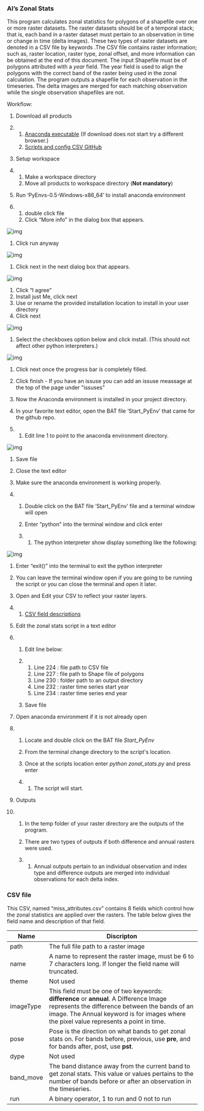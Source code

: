 ### Al’s Zonal Stats



This program calculates zonal statistics for polygons of a shapefile over one or more raster datasets. The raster datasets should be of a temporal stack; that is, each band in a raster dataset must pertain to an observation in time or change in time (delta images). These two types of raster datasets are denoted in a CSV file by keywords .The CSV file contains raster information; such as, raster location, raster type, zonal offset, and more information can be obtained at the end of this document. The input Shapefile must be of polygons attributed with a *year* field. The year field is used to align the polygons with the correct band of the raster being used in the zonal calculation. The program outputs a shapefile for each observation in the timeseries. The delta images are merged for each matching observation while the single observation shapefiles are not. 



Workflow:



1. Download all products 

2. 1. [Anaconda executable](https://drive.google.com/file/d/1Tm0qBHEbWVF6Gm_DT3m9iOGpHfaFTqhw/view?usp=share_link) (If download does not start try a different browser.)
   2. [Scripts and config CSV GitHub ](https://github.com/clarype/al_zonal_stats/archive/refs/heads/main.zip)

3. Setup workspace 

4. 1. Make a workspace directory 
   2. Move all products to workspace directory (**Not mandatory**)

5. Run ‘PyEnvs-0.5-Windows-x86_64’ to install anaconda environment

6. 1. double click file
   2. Click “More info” in the dialog box that appears.

![img](https://lh6.googleusercontent.com/Acdi-tYgRUB2Q5PSvcGAObGXLd9NmB38DSZsRC35EiMqZzYY8hlE2HD4RFV20915eloG3AWK76KITXnlg51Fl2nKtP-xqBrK7nnE9Ku7mBYMX7gRZtPFoDalB8spaTn0pquM35KqiLSeFJIenHgFaQg894sr5vgl0behp-hY_3B7XDTZ6TVI44zSrw3Oug)

1. Click run anyway

![img](https://lh6.googleusercontent.com/guncH4qST2Q4iirDG9IBgkGmBHqI6hrqlDGoxKRGSfs4ks5O3KzWYv0TqbG1pV1odOjWkmE0slhWRkCJ_4aM9FLgPDlpbGpco45ol5cr-7p6NLCtYuteOC7WZk1B9Kc7IWDnoEe83BHZYcO8rm0CcyRLVkwjxUAUSH4ZxWF15rbqj8E9pvQjsB-ogHX-aQ)

1. Click next in the next dialog box that appears.

![img](https://lh3.googleusercontent.com/cyWvtnLhyty8YrUXArPSWyu2Fc7-cdUwow4_n6QJmOlCQN5cNTyzQ47YqNyV-8EKR9AV2VgzBif1phLfCcIDKw0pRxrNu9EDk1-zQE7OHIAXoadzdbgHDW5rie9CDSMvrudDLgVFRH84WpYt4MCjfKBujzvHMZlF-8nrPaelZV939-pp--UeuA9q7g7D3g)

1. Click “I agree”
2. Install just Me, click next 
3. Use or rename the provided installation location to install in your user directory
4. Click next

![img](https://lh3.googleusercontent.com/TZDD7MeVokOj7Hy1hO4JxtWivTPaFY_HA6ASpJNaitUM7vIoQWO2HuprxwkSBIMIUNUJRzn1nLNQ2kuAWSssYSgDX3hZTL-VuwIO9tU9ZrVVhFh91XAF2v-pRSAM76rwrOcB6-WDWZG0ZHfVOxko8ZKubsST3i0Dlxksd5kcSWbkivkptwtfIMMx2eB4)

1. Select the checkboxes option below and click install. (This should not affect other python interpreters.)

![img](https://lh6.googleusercontent.com/KA6sG6JNaw-OKPDDdPJzrARlOrm9ff9Xs6sq0zOjBkIpIoxCA4pqjPggc6eP8BVYE_4xTpDEuBg1O5xBM5uR99BPw5uGju487S4koehU25xU3iDKFj-DYGKY7DKkS7fRX5n8yzwG0cq-NrIIxt-fA5MLaPpNuZAhiUbw9n9Z1ZWgK6BpClO1wTqnoGsOGQ)

1. Click next once the progress bar is completely filled. 
2. Click finish - If you have an issuse you can add an issuse meassage at the top of the page under "issuses" 
3. Now the Anaconda environment is installed in your project directory.



1. In your favorite text editor, open the BAT file ‘Start_PyEnv’ that came for the github repo.

2. 1. Edit line 1 to point to the anaconda environment directory. 

![img](https://lh5.googleusercontent.com/m41QgcQnRp_RxQC5hyiVRbbjAVv1eQMCDRpRG72f5VSvrsKKYdCPsbzHEEF4qvrEa7qUkYytscmAAStmazCft2csb8FpeoIvtCu-l57kZZhoQiaBw7JqibmJI-1TOpWR7trkTdDqiIZXkeanNBGU-m40klUIwX0nkWbCdydBboZBkhYHUnQzP-pT_BnJ)

1. Save file 

2. Close the text editor

3. Make sure the anaconda environment is working properly.

4. 1. Double click on the BAT file ‘Start_PyEnv’ file and a terminal window will open

   2. Enter “python” into the terminal window and click enter 

   3. 1. The python interpreter show display something like the following:

![img](https://lh5.googleusercontent.com/_yvOJGOqjHU4HZFpE7K0mTH99MNarfL8khxxsEWb4O_3bTkALg5F34QwrmocP5KOzNVD0d8-yce4Mq6lasVNai_QyoScUWJQg4Kmd4bWx5o0gA2LI8TEZ8aV2M3pRciTHO0kszhFDuPNjUZkAKkmbzUB5K2at7oy9EC7IeCMIeENEX8BpxBQ3rO9ARJnmQ)

1. Enter “exit()” into the terminal to exit the python interpreter
2. You can leave the terminal window open if you are going to be running the script or you can close the terminal and open it later.

1. Open and Edit your CSV to reflect your raster layers.

2. 1. [CSV field descriptions ](https://docs.google.com/document/d/1fFuZTMBCehp4FO2wQbpBZcJVbik-pitcykELqBy4W1s/edit#heading=h.qq0vho4rce4f)

3. Edit the zonal stats script in a text editor 

4. 1. Edit line below:

   2. 1. Line 224 : file path to CSV file 
      2. Line 227 : file path to Shape file of polygons 
      3. Line 230 : folder path to an output directory
      4. Line 232 : raster time series start year
      5. Line 234 : raster time series end year

   3. Save file

5. Open anaconda environment if it is not already open

6. 1. Locate and double click on the BAT file *Start_PyEnv*

   2. From the terminal change directory to the script's location.

   3. Once at the scripts location enter *python zonal_stats.py* and press enter 

   4. 1. The script will start. 

7. Outputs 

8. 1. In the temp folder of your raster directory are the outputs of the program.

   2. There are two types of outputs if both difference and annual rasters were used.

   3. 1. Annual outputs pertain to an individual observation and index type and difference outputs are merged into individual observations for each delta index. 

































### CSV file 



This CSV, named “miss_attributes.csv” contains 8 fields which control how the zonal statistics are applied over the rasters. The table below gives the field name and description of that field.



| Name      |  Discripton                                                 |
| --------- | ------------------------------------------------------------ |
| path      | The full file path to a raster image                         |
| name      | A name to represent the raster image, must be 6 to 7 characters long. If longer the field name will truncated.|
| theme     | Not used                                                     |
| imageType | This field must be one of two keywords: **difference** or **annual**. A Difference Image represents the difference between the bands of an image. The Annual keyword is for images where the pixel value represents a point in time. |
| pose      | Pose is the direction on what bands to get zonal stats on. For bands before, previous, use **pre**, and for bands after, post, use **pst**. |
| dype      | Not used                                                     |
| band_move | The band distance away from the current band to get zonal stats. This value or values pertains to the number of bands before or after an observation in the timeseries. |
| run       | A binary operator, 1 to run and 0 not to run                 |

 
